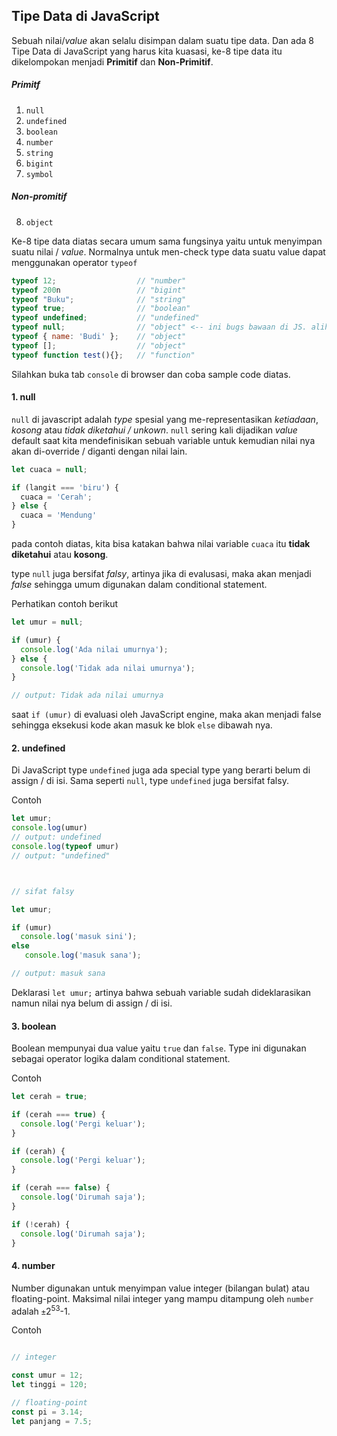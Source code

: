 ## Tipe Data di JavaScript

Sebuah nilai/_value_ akan selalu disimpan dalam suatu tipe data. Dan ada 8 Tipe Data di JavaScript yang harus kita kuasasi, ke-8 tipe data itu dikelompokan menjadi **Primitif** dan **Non-Primitif**.

##### Primitf

1. ```null```
2. ```undefined```
3. ```boolean```
4. ```number```
5. ```string```
6. ```bigint```
7. ```symbol```

##### Non-promitif
8. ```object```

Ke-8 tipe data diatas secara umum sama fungsinya yaitu untuk menyimpan suatu nilai / _value_. Normalnya untuk men-check type data suatu value dapat menggunakan operator ```typeof```

```javascript
typeof 12;                  // "number"
typeof 200n                 // "bigint"
typeof "Buku";              // "string"
typeof true;                // "boolean"
typeof undefined;           // "undefined"
typeof null;                // "object" <-- ini bugs bawaan di JS. alih-alih tipe nya null malah object
typeof { name: 'Budi' };    // "object"
typeof [];                  // "object"
typeof function test(){};   // "function"
```
Silahkan buka tab ```console``` di browser dan coba sample code diatas.


#### 1. null

```null``` di javascript adalah _type_ spesial yang me-representasikan _ketiadaan_, _kosong_ atau _tidak diketahui / unkown_. ```null``` sering kali dijadikan _value_ default saat kita mendefinisikan sebuah variable untuk kemudian nilai nya akan di-override / diganti dengan nilai lain.

```javascript
let cuaca = null;

if (langit === 'biru') {
  cuaca = 'Cerah';
} else {
  cuaca = 'Mendung'
}
```
pada contoh diatas, kita bisa katakan bahwa nilai variable ```cuaca``` itu **tidak diketahui** atau **kosong**.

type ```null``` juga bersifat _falsy_, artinya jika di evalusasi, maka akan menjadi _false_ sehingga umum digunakan dalam conditional statement.

Perhatikan contoh berikut

```javascript
let umur = null;

if (umur) {
  console.log('Ada nilai umurnya');
} else {
  console.log('Tidak ada nilai umurnya');
}

// output: Tidak ada nilai umurnya

```
saat ```if (umur)``` di evaluasi oleh JavaScript engine, maka akan menjadi false sehingga eksekusi kode akan masuk ke blok ```else``` dibawah nya.

#### 2. undefined

Di JavaScript type ```undefined``` juga ada special type yang berarti belum di assign / di isi. Sama seperti ```null```, type ```undefined``` juga bersifat falsy.

Contoh

```javascript
let umur;
console.log(umur) 
// output: undefined
console.log(typeof umur) 
// output: "undefined"



// sifat falsy

let umur;

if (umur)
  console.log('masuk sini');
else
   console.log('masuk sana');

// output: masuk sana
```
Deklarasi ```let umur;``` artinya bahwa sebuah variable sudah dideklarasikan namun nilai nya belum di assign / di isi.

#### 3. boolean

Boolean mempunyai dua value yaitu ```true``` dan ```false```. Type ini digunakan sebagai operator logika dalam conditional statement.

Contoh

```javascript
let cerah = true;

if (cerah === true) {
  console.log('Pergi keluar');
}

if (cerah) {
  console.log('Pergi keluar');
}

if (cerah === false) {
  console.log('Dirumah saja');
}

if (!cerah) {
  console.log('Dirumah saja');
}

```

#### 4. number

Number digunakan untuk menyimpan value integer (bilangan bulat) atau floating-point. Maksimal nilai integer yang mampu ditampung oleh ```number``` adalah ```±```2<sup>53</sup>-1. 

Contoh

```javascript

// integer

const umur = 12;
let tinggi = 120;

// floating-point
const pi = 3.14;
let panjang = 7.5;

```
